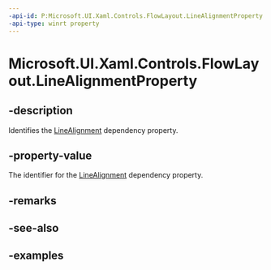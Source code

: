 ```yaml
---
-api-id: P:Microsoft.UI.Xaml.Controls.FlowLayout.LineAlignmentProperty
-api-type: winrt property
---
```


# Microsoft.UI.Xaml.Controls.FlowLayout.LineAlignmentProperty

<!--
public static Windows.UI.Xaml.DependencyProperty LineAlignmentProperty { get; }
-->


## -description

Identifies the [LineAlignment](flowlayout_linealignment.md) dependency property.

## -property-value

The identifier for the [LineAlignment](flowlayout_linealignment.md) dependency property.

## -remarks

## -see-also

## -examples


